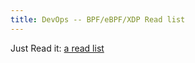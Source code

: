 ```yaml
---
title: DevOps -- BPF/eBPF/XDP Read list
---
```


Just Read it: [a read list](https://linux.cn/article-9507-1.html?pr)
